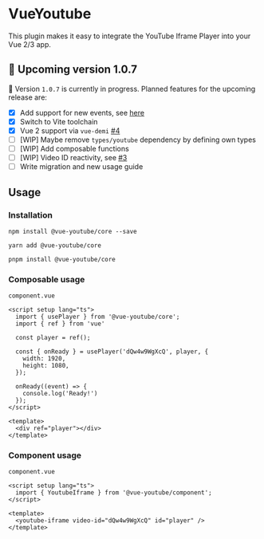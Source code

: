 # VueYoutube

This plugin makes it easy to integrate the YouTube Iframe Player into your Vue 2/3 app.

## 🧪 Upcoming version 1.0.7

🎉 Version `1.0.7` is currently in progress. Planned features for the upcoming release are:

- [x] Add support for new events, see [here](https://developers.google.com/youtube/iframe_api_reference#Events)
- [x] Switch to Vite toolchain
- [x] Vue 2 support via `vue-demi` [#4](https://github.com/Techassi/vue-youtube-iframe/issues/4)
- [ ] [WIP] Maybe remove `types/youtube` dependency by defining own types
- [ ] [WIP] Add composable functions
- [ ] [WIP] Video ID reactivity, see [#3](https://github.com/Techassi/vue-youtube-iframe/issues/3)
- [ ] Write migration and new usage guide

## Usage

### Installation

```shell
npm install @vue-youtube/core --save
```

```shell
yarn add @vue-youtube/core
```

```shell
pnpm install @vue-youtube/core
```

### Composable usage

`component.vue`

```vue
<script setup lang="ts">
  import { usePlayer } from '@vue-youtube/core';
  import { ref } from 'vue'

  const player = ref();

  const { onReady } = usePlayer('dQw4w9WgXcQ', player, {
    width: 1920,
    height: 1080,
  });

  onReady((event) => {
    console.log('Ready!')
  });
</script>

<template>
  <div ref="player"></div>
</template>
```

### Component usage

`component.vue`

```vue
<script setup lang="ts">
  import { YoutubeIframe } from '@vue-youtube/component';
</script>

<template>
  <youtube-iframe video-id="dQw4w9WgXcQ" id="player" />
</template>
```